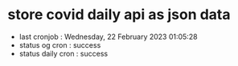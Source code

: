 # store covid daily api as json data

- last cronjob : Wednesday, 22 February 2023 01:05:28
- status og cron : success
- status daily cron : success
      
      